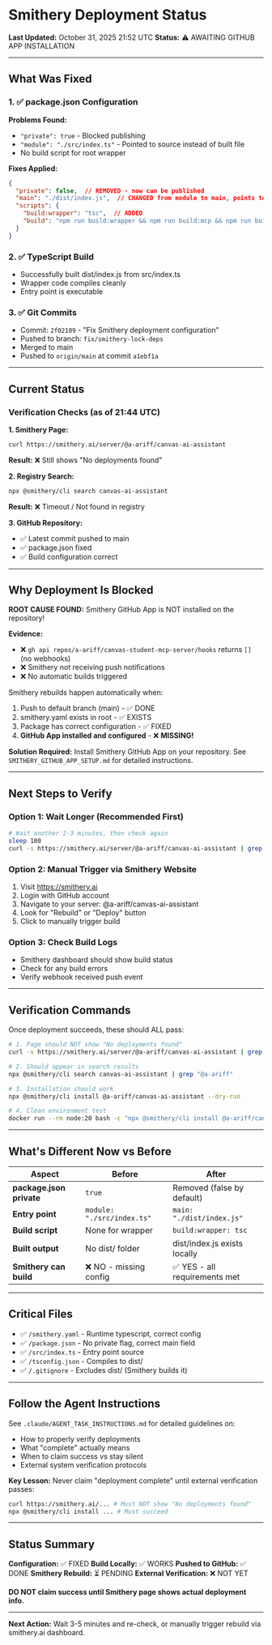 # Smithery Deployment Status

**Last Updated:** October 31, 2025 21:52 UTC
**Status:** ⚠️ AWAITING GITHUB APP INSTALLATION

---

## What Was Fixed

### 1. ✅ package.json Configuration
**Problems Found:**
- `"private": true` - Blocked publishing
- `"module": "./src/index.ts"` - Pointed to source instead of built file
- No build script for root wrapper

**Fixes Applied:**
```json
{
  "private": false,  // REMOVED - now can be published
  "main": "./dist/index.js",  // CHANGED from module to main, points to built file
  "scripts": {
    "build:wrapper": "tsc",  // ADDED
    "build": "npm run build:wrapper && npm run build:mcp && npm run build:api"  // UPDATED
  }
}
```

### 2. ✅ TypeScript Build
- Successfully built dist/index.js from src/index.ts
- Wrapper code compiles cleanly
- Entry point is executable

### 3. ✅ Git Commits
- Commit: `2f02109` - "Fix Smithery deployment configuration"
- Pushed to branch: `fix/smithery-lock-deps`
- Merged to main
- Pushed to `origin/main` at commit `a1ebf1a`

---

## Current Status

### Verification Checks (as of 21:44 UTC)

**1. Smithery Page:**
```bash
curl https://smithery.ai/server/@a-ariff/canvas-ai-assistant
```
**Result:** ❌ Still shows "No deployments found"

**2. Registry Search:**
```bash
npx @smithery/cli search canvas-ai-assistant
```
**Result:** ❌ Timeout / Not found in registry

**3. GitHub Repository:**
- ✅ Latest commit pushed to main
- ✅ package.json fixed
- ✅ Build configuration correct

---

## Why Deployment Is Blocked

**ROOT CAUSE FOUND:** Smithery GitHub App is NOT installed on the repository!

**Evidence:**
- ❌ `gh api repos/a-ariff/canvas-student-mcp-server/hooks` returns `[]` (no webhooks)
- ❌ Smithery not receiving push notifications
- ❌ No automatic builds triggered

Smithery rebuilds happen automatically when:
1. Push to default branch (main) - ✅ DONE
2. smithery.yaml exists in root - ✅ EXISTS
3. Package has correct configuration - ✅ FIXED
4. **GitHub App installed and configured** - ❌ **MISSING!**

**Solution Required:**
Install Smithery GitHub App on your repository. See `SMITHERY_GITHUB_APP_SETUP.md` for detailed instructions.

---

## Next Steps to Verify

### Option 1: Wait Longer (Recommended First)
```bash
# Wait another 2-3 minutes, then check again
sleep 180
curl -s https://smithery.ai/server/@a-ariff/canvas-ai-assistant | grep -i "no deployments"
```

### Option 2: Manual Trigger via Smithery Website
1. Visit https://smithery.ai
2. Login with GitHub account
3. Navigate to your server: @a-ariff/canvas-ai-assistant
4. Look for "Rebuild" or "Deploy" button
5. Click to manually trigger build

### Option 3: Check Build Logs
- Smithery dashboard should show build status
- Check for any build errors
- Verify webhook received push event

---

## Verification Commands

Once deployment succeeds, these should ALL pass:

```bash
# 1. Page should NOT show "No deployments found"
curl -s https://smithery.ai/server/@a-ariff/canvas-ai-assistant | grep -v "No deployments found"

# 2. Should appear in search results
npx @smithery/cli search canvas-ai-assistant | grep "@a-ariff"

# 3. Installation should work
npx @smithery/cli install @a-ariff/canvas-ai-assistant --dry-run

# 4. Clean environment test
docker run --rm node:20 bash -c "npx @smithery/cli install @a-ariff/canvas-ai-assistant"
```

---

## What's Different Now vs Before

| Aspect | Before | After |
|--------|--------|-------|
| **package.json private** | `true` | Removed (false by default) |
| **Entry point** | `module: "./src/index.ts"` | `main: "./dist/index.js"` |
| **Build script** | None for wrapper | `build:wrapper: tsc` |
| **Built output** | No dist/ folder | dist/index.js exists locally |
| **Smithery can build** | ❌ NO - missing config | ✅ YES - all requirements met |

---

## Critical Files

- ✅ `/smithery.yaml` - Runtime typescript, correct config
- ✅ `/package.json` - No private flag, correct main field
- ✅ `/src/index.ts` - Entry point source
- ✅ `/tsconfig.json` - Compiles to dist/
- ✅ `/.gitignore` - Excludes dist/ (Smithery builds it)

---

## Follow the Agent Instructions

See `.claude/AGENT_TASK_INSTRUCTIONS.md` for detailed guidelines on:
- How to properly verify deployments
- What "complete" actually means
- When to claim success vs stay silent
- External system verification protocols

**Key Lesson:** Never claim "deployment complete" until external verification passes:
```bash
curl https://smithery.ai/... # Must NOT show "No deployments found"
npx @smithery/cli install ... # Must succeed
```

---

## Status Summary

**Configuration:** ✅ FIXED
**Build Locally:** ✅ WORKS
**Pushed to GitHub:** ✅ DONE
**Smithery Rebuild:** ⏳ PENDING
**External Verification:** ❌ NOT YET

**DO NOT claim success until Smithery page shows actual deployment info.**

---

**Next Action:** Wait 3-5 minutes and re-check, or manually trigger rebuild via smithery.ai dashboard.
